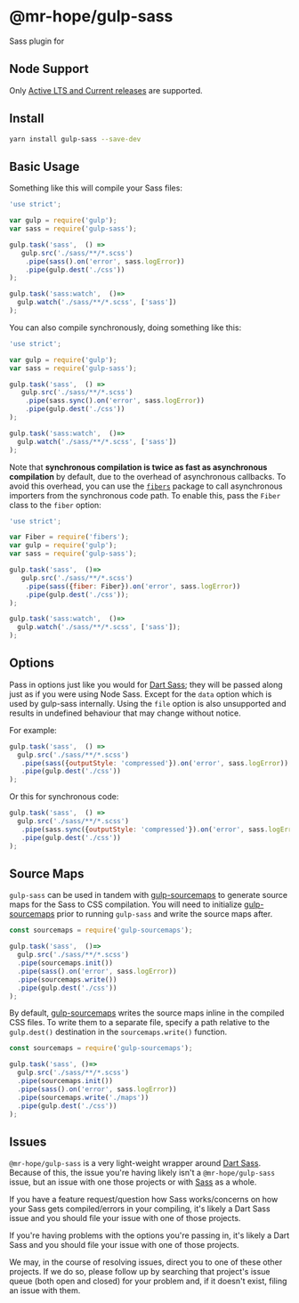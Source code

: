 # @mr-hope/gulp-sass

Sass plugin for

## Node Support

Only [Active LTS and Current releases][1] are supported.

[1]: https://github.com/nodejs/Release#release-schedule

## Install

```sh
yarn install gulp-sass --save-dev
```

## Basic Usage

Something like this will compile your Sass files:

```js
'use strict';

var gulp = require('gulp');
var sass = require('gulp-sass');

gulp.task('sass',  () =>
   gulp.src('./sass/**/*.scss')
    .pipe(sass().on('error', sass.logError))
    .pipe(gulp.dest('./css'))
);

gulp.task('sass:watch',  ()=>
  gulp.watch('./sass/**/*.scss', ['sass'])
);
```

You can also compile synchronously, doing something like this:

```js
'use strict';

var gulp = require('gulp');
var sass = require('gulp-sass');

gulp.task('sass',  () =>
   gulp.src('./sass/**/*.scss')
    .pipe(sass.sync().on('error', sass.logError))
    .pipe(gulp.dest('./css'))
);

gulp.task('sass:watch',  ()=> 
  gulp.watch('./sass/**/*.scss', ['sass'])
);
```

Note that **synchronous compilation is twice as fast as asynchronous compilation** by default, due to the overhead of asynchronous callbacks. To avoid this overhead, you can use the [`fibers`](https://www.npmjs.com/package/fibers) package to call asynchronous importers from the synchronous code path. To enable this, pass the `Fiber` class to the `fiber` option:

```js
'use strict';

var Fiber = require('fibers');
var gulp = require('gulp');
var sass = require('gulp-sass');

gulp.task('sass',  ()=> 
   gulp.src('./sass/**/*.scss')
    .pipe(sass({fiber: Fiber}).on('error', sass.logError))
    .pipe(gulp.dest('./css'));
);

gulp.task('sass:watch',  ()=> 
  gulp.watch('./sass/**/*.scss', ['sass']);
);
```

## Options

Pass in options just like you would for [Dart Sass][]; they will be passed along just as if you were using Node Sass. Except for the `data` option which is used by gulp-sass internally. Using the `file` option is also unsupported and results in undefined behaviour that may change without notice.

For example:

```js
gulp.task('sass',  () =>
  gulp.src('./sass/**/*.scss')
   .pipe(sass({outputStyle: 'compressed'}).on('error', sass.logError))
   .pipe(gulp.dest('./css'))
);
```

Or this for synchronous code:

```js
gulp.task('sass',  () =>
  gulp.src('./sass/**/*.scss')
   .pipe(sass.sync({outputStyle: 'compressed'}).on('error', sass.logError))
   .pipe(gulp.dest('./css'))
);
```

## Source Maps

`gulp-sass` can be used in tandem with [gulp-sourcemaps](https://github.com/floridoo/gulp-sourcemaps) to generate source maps for the Sass to CSS compilation. You will need to initialize [gulp-sourcemaps](https://github.com/floridoo/gulp-sourcemaps) prior to running `gulp-sass` and write the source maps after.

```js
const sourcemaps = require('gulp-sourcemaps');

gulp.task('sass',  ()=> 
  gulp.src('./sass/**/*.scss')
  .pipe(sourcemaps.init())
  .pipe(sass().on('error', sass.logError))
  .pipe(sourcemaps.write())
  .pipe(gulp.dest('./css'))
);
```

By default, [gulp-sourcemaps](https://github.com/floridoo/gulp-sourcemaps) writes the source maps inline in the compiled CSS files. To write them to a separate file, specify a path relative to the `gulp.dest()` destination in the `sourcemaps.write()` function.

```js
const sourcemaps = require('gulp-sourcemaps');

gulp.task('sass', ()=> 
  gulp.src('./sass/**/*.scss')
  .pipe(sourcemaps.init())
  .pipe(sass().on('error', sass.logError))
  .pipe(sourcemaps.write('./maps'))
  .pipe(gulp.dest('./css'))
);
```

## Issues

`@mr-hope/gulp-sass` is a very light-weight wrapper around [Dart Sass][]. Because of this, the issue you're having likely isn't a `@mr-hope/gulp-sass` issue, but an issue with one those projects or with [Sass][] as a whole.

If you have a feature request/question how Sass works/concerns on how your Sass gets compiled/errors in your compiling, it's likely a Dart Sass issue and you should file your issue with one of those projects.

If you're having problems with the options you're passing in, it's likely a Dart Sass and you should file your issue with one of those projects.

We may, in the course of resolving issues, direct you to one of these other projects. If we do so, please follow up by searching that project's issue queue (both open and closed) for your problem and, if it doesn't exist, filing an issue with them.

[Sass]: https://sass-lang.com
[Dart Sass]: https://github.com/sass/dart-sass
